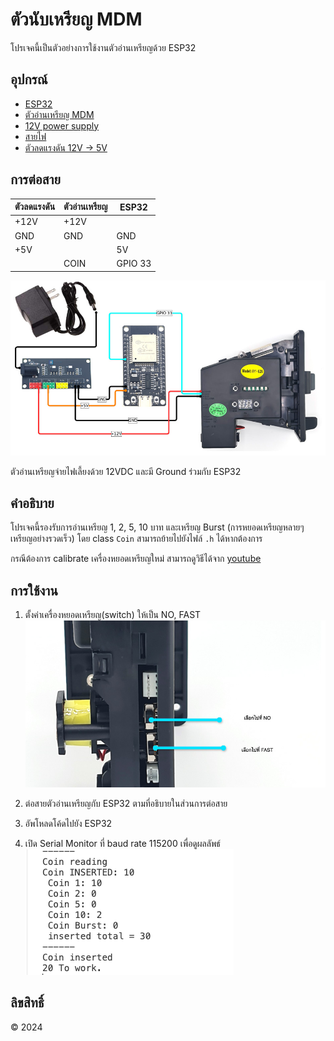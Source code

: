# ตัวนับเหรียญ MDM

โปรเจคนี้เป็นตัวอย่างการใช้งานตัวอ่านเหรียญด้วย ESP32

## อุปกรณ์

- [ESP32](https://www.modulemore.com/product/2234/esp32-wroom-32-%E0%B9%81%E0%B8%9A%E0%B8%9A-usb-type-c-devkitc-v4-esp32-module-development-board-wifibtble-mcu-module-usb-c-i)
- [ตัวอ่านเหรียญ MDM](https://www.modulemore.com/product/2534)
- [12V power supply](https://www.modulemore.com/product/612/12v2a-switching-power-supply-power-adapter-220v-%E0%B9%80%E0%B8%9B%E0%B9%87%E0%B8%99-12v-2a)
- [สายไฟ](https://www.modulemore.com/search?q=jumper)
- [ตัวลดแรงดัน 12V -> 5V](https://www.modulemore.com/product/2160/)

## การต่อสาย


| ตัวลดแรงดัน | ตัวอ่านเหรียญ | ESP32 |
|--------------|----------------|-------|
| +12V         | +12V           | 
| GND          | GND            | GND   |
| +5V          | | 5V    |
| | COIN         | GPIO 33 |


![wiring](images/wiring.jpg)


ตัวอ่านเหรียญจ่ายไฟเลี้ยงด้วย 12VDC และมี Ground ร่วมกับ ESP32

## คำอธิบาย

โปรเจคนี้รองรับการอ่านเหรียญ 1, 2, 5, 10 บาท และเหรียญ Burst (การหยอดเหรียญหลายๆ เหรียญอย่างรวดเร็ว) โดย class `Coin` สามารถย้ายไปยังไฟล์ `.h` ได้หากต้องการ

กรณีต้องการ calibrate เครื่องหยอดเหรียญใหม่ สามารถดูวิธีได้จาก [youtube](https://www.youtube.com/watch?v=M0UGFfYjF38)

## การใช้งาน

1. ตั้งค่าเครื่องหยอดเหรียญ(switch) ให้เป็น NO, FAST
![settings](images/setting.jpg)


2. ต่อสายตัวอ่านเหรียญกับ ESP32 ตามที่อธิบายในส่วนการต่อสาย
3. อัพโหลดโค้ดไปยัง ESP32
4. เปิด Serial Monitor ที่ baud rate 115200 เพื่อดูผลลัพธ์
![terminal output](images/terminal.png)


## ลิขสิทธิ์

© 2024